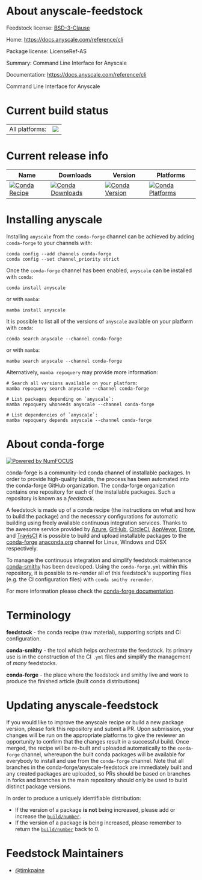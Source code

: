 About anyscale-feedstock
========================

Feedstock license: [BSD-3-Clause](https://github.com/conda-forge/anyscale-feedstock/blob/main/LICENSE.txt)

Home: https://docs.anyscale.com/reference/cli

Package license: LicenseRef-AS

Summary: Command Line Interface for Anyscale

Documentation: https://docs.anyscale.com/reference/cli

Command Line Interface for Anyscale

Current build status
====================


<table><tr><td>All platforms:</td>
    <td>
      <a href="https://dev.azure.com/conda-forge/feedstock-builds/_build/latest?definitionId=20714&branchName=main">
        <img src="https://dev.azure.com/conda-forge/feedstock-builds/_apis/build/status/anyscale-feedstock?branchName=main">
      </a>
    </td>
  </tr>
</table>

Current release info
====================

| Name | Downloads | Version | Platforms |
| --- | --- | --- | --- |
| [![Conda Recipe](https://img.shields.io/badge/recipe-anyscale-green.svg)](https://anaconda.org/conda-forge/anyscale) | [![Conda Downloads](https://img.shields.io/conda/dn/conda-forge/anyscale.svg)](https://anaconda.org/conda-forge/anyscale) | [![Conda Version](https://img.shields.io/conda/vn/conda-forge/anyscale.svg)](https://anaconda.org/conda-forge/anyscale) | [![Conda Platforms](https://img.shields.io/conda/pn/conda-forge/anyscale.svg)](https://anaconda.org/conda-forge/anyscale) |

Installing anyscale
===================

Installing `anyscale` from the `conda-forge` channel can be achieved by adding `conda-forge` to your channels with:

```
conda config --add channels conda-forge
conda config --set channel_priority strict
```

Once the `conda-forge` channel has been enabled, `anyscale` can be installed with `conda`:

```
conda install anyscale
```

or with `mamba`:

```
mamba install anyscale
```

It is possible to list all of the versions of `anyscale` available on your platform with `conda`:

```
conda search anyscale --channel conda-forge
```

or with `mamba`:

```
mamba search anyscale --channel conda-forge
```

Alternatively, `mamba repoquery` may provide more information:

```
# Search all versions available on your platform:
mamba repoquery search anyscale --channel conda-forge

# List packages depending on `anyscale`:
mamba repoquery whoneeds anyscale --channel conda-forge

# List dependencies of `anyscale`:
mamba repoquery depends anyscale --channel conda-forge
```


About conda-forge
=================

[![Powered by
NumFOCUS](https://img.shields.io/badge/powered%20by-NumFOCUS-orange.svg?style=flat&colorA=E1523D&colorB=007D8A)](https://numfocus.org)

conda-forge is a community-led conda channel of installable packages.
In order to provide high-quality builds, the process has been automated into the
conda-forge GitHub organization. The conda-forge organization contains one repository
for each of the installable packages. Such a repository is known as a *feedstock*.

A feedstock is made up of a conda recipe (the instructions on what and how to build
the package) and the necessary configurations for automatic building using freely
available continuous integration services. Thanks to the awesome service provided by
[Azure](https://azure.microsoft.com/en-us/services/devops/), [GitHub](https://github.com/),
[CircleCI](https://circleci.com/), [AppVeyor](https://www.appveyor.com/),
[Drone](https://cloud.drone.io/welcome), and [TravisCI](https://travis-ci.com/)
it is possible to build and upload installable packages to the
[conda-forge](https://anaconda.org/conda-forge) [anaconda.org](https://anaconda.org/)
channel for Linux, Windows and OSX respectively.

To manage the continuous integration and simplify feedstock maintenance
[conda-smithy](https://github.com/conda-forge/conda-smithy) has been developed.
Using the ``conda-forge.yml`` within this repository, it is possible to re-render all of
this feedstock's supporting files (e.g. the CI configuration files) with ``conda smithy rerender``.

For more information please check the [conda-forge documentation](https://conda-forge.org/docs/).

Terminology
===========

**feedstock** - the conda recipe (raw material), supporting scripts and CI configuration.

**conda-smithy** - the tool which helps orchestrate the feedstock.
                   Its primary use is in the construction of the CI ``.yml`` files
                   and simplify the management of *many* feedstocks.

**conda-forge** - the place where the feedstock and smithy live and work to
                  produce the finished article (built conda distributions)


Updating anyscale-feedstock
===========================

If you would like to improve the anyscale recipe or build a new
package version, please fork this repository and submit a PR. Upon submission,
your changes will be run on the appropriate platforms to give the reviewer an
opportunity to confirm that the changes result in a successful build. Once
merged, the recipe will be re-built and uploaded automatically to the
`conda-forge` channel, whereupon the built conda packages will be available for
everybody to install and use from the `conda-forge` channel.
Note that all branches in the conda-forge/anyscale-feedstock are
immediately built and any created packages are uploaded, so PRs should be based
on branches in forks and branches in the main repository should only be used to
build distinct package versions.

In order to produce a uniquely identifiable distribution:
 * If the version of a package **is not** being increased, please add or increase
   the [``build/number``](https://docs.conda.io/projects/conda-build/en/latest/resources/define-metadata.html#build-number-and-string).
 * If the version of a package **is** being increased, please remember to return
   the [``build/number``](https://docs.conda.io/projects/conda-build/en/latest/resources/define-metadata.html#build-number-and-string)
   back to 0.

Feedstock Maintainers
=====================

* [@timkpaine](https://github.com/timkpaine/)

